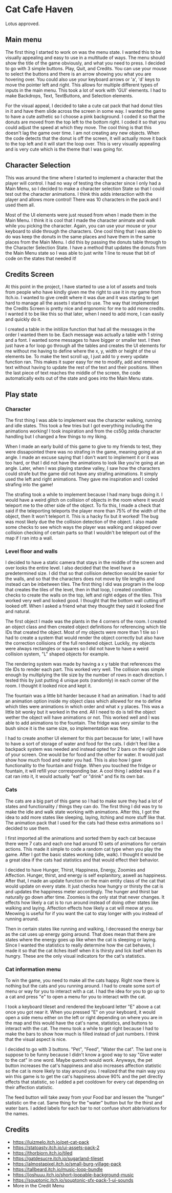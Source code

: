# Cat Cafe Haven

Lotus approved.

## Main menu

The first thing I started to work on was the menu state. I wanted this to be visually appealing and easy to use in a multitude of ways. The menu should show the title of the game obviously, and what you need to press. I decided to go with 3 simple buttons. Play, Quit, and Credits. You can use your mouse to select the buttons and there is an arrow showing you what you are hovering over. You could also use your keyboard arrows or 'a', 'd' keys to move the pointer left and right. This allows for multiple different types of inputs in the main menu. This took a lot of work with 'GUI' elements. I had to make Backdrops, Text, TextButtons, and Selection elements. 

For the visual appeal, I decided to take a cute cat pack that had donut tiles in it and have them slide across the screen in some way. I wanted the game to have a cute asthetic so I choose a pink background. I coded it so that the donuts are moved from the top left to the bottom right. I coded it so that you could adjust the speed at which they move. The cool thing is that this doesn't lag the game over time. I am not creating any new objects. When the code detects that the donut is off the screen, it will actually move it back to the top left and it will start the loop over. This is very visually appealing and is very cute which is the theme that I was going for.

## Character Selection

This was around the time where I started to implement a character that the player will control. I had no way of testing the character since I only had a Main Menu, so I decided to make a character selection State so that I could test out the character animations. I think this adds interaction with the player and allows more control! There was 10 characters in the pack and I used them all.

Most of the UI elements were just reused from when I made them in the Main Menu. I think it is cool that I made the character animate and walk while you picking the character. Again, you can use your mouse or your keyboard to slide through the characters. One cool thing that I was able to do was keep the donuts in the same places and have them in the same places from the Main Menu. I did this by passing the donuts table through to the Character Selection State. I have a method that updates the donuts from the Main Menu state so I was able to just write 1 line to reuse that bit of code on the states that needed it!

## Credits Screen

At this point in the project, I have started to use a lot of assets and tools from people who have kindly given me the right to use it in my game from Itch.io. I wanted to give credit where it was due and it was starting to get hard to manage all the assets I started to use. The way that implemented the Credits Screen is pretty nice and ergonomic for me to add more credits. I wanted it to be like this so that later, when I need to add more, I can easily and quickly do it. 

I created a table in the initilize function that had all the messages in the order I wanted them to be. Each message was actually a table with 1 string and a font. I wanted some messages to have bigger or smaller text. I then just have a for loop go through all the tables and creates the UI elements for me without me having to define where the x, y, width or height of the ui elements be. To make the text scroll up, I just add to y every update function ran. This makes it super easy for me to modify, add and remove text without having to update the rest of the text and their positions. When the last piece of text reaches the middle of the screen, the code automatically exits out of the state and goes into the Main Menu state.

## Play state

### Character

The first thing I was able to implement was the character walking, running and idle states. This took a few tries but I got everything including the animations working! I took inspiration and from the cs50g zelda character handling but I changed a few things to my liking.

When I made an early build of this game to give to my friends to test, they were dissapointed there was no strafing in the game, meaning going at an angle. I made an excuse saying that I don't want to implement it or it was too hard, or that I did not have the animations to look like you're going at an angle. Later, when I was playing stardew valley, I saw how the characters could strafe but the game did not have any strafing animations. It simply used the left and right animations. They gave me inspiration and I coded strafing into the game!

The strafing took a while to implement because I had many bugs doing it. I would have a weird glitch on collision of objects in the room where it would teleport me to the other side of the object. To fix this, I made a check that said if the teleporting teleports the player more than 75% of the width of the object, then It won't teleport it. This is a hacky fix but it worked! The bug was most likely due the the collision detection of the object. I also made some checks to see which ways the player was walking and skipped over collision checking of certain parts so that I wouldn't be teleport out of the map if I ran into a wall.

### Level floor and walls

I decided to have a static camera that stays in the middle of the screen and over looks the entire level. I also decided that the level have a predetermined size. I did that so that collision detection would be easier for the walls, and so that the characters does not move by tile lengths and instead can be inbetween tiles. The first thing I did was program in the loop that creates the tiles of the level, then in that loop, I created condition checks to create the walls on the top, left and right edges of the tiles. This worked very well and looked good. I thought that the bottom wall cutting off looked off. When I asked a friend what they thought they said it looked fine and natural. 

The first object I made was the plants in the 4 corners of the room. I created an object class and then created object definitions for referencing which tile IDs that created the object. Most of my objects were more than 1 tile so I had to create a system that would render the object correctly but also have the correction collisions of the full rendered object. Luckily, my objects were always rectangles or squares so I did not have to have a weird collision system, "L" shaped objects for example.

The rendering system was made by having a x y table that references the tile IDs to render each part. This worked very well. The collision was simple enough by multiplying the tile size by the number of rows in each direction. I tested this by just putting 4 unique pots (randomly) in each corner of the room. I thought it looked nice and kept it.

The fountain was a little bit harder because it had an animation. I had to add an animation option inside my object class which allowed for me to define which tiles were animations in which order and what x y places. This was a little bit wonky but it worked in the end. All I need to do is tell the object wether the object will have animations or not. This worked well and I was able to add animations to the fountain. The fridge was very similar to the bush since it is the same size, so implementation was fine.

I had to create another UI element for this part because for later, I will have to have a sort of storage of water and food for the cats. I didn't feel like a backpack system was needed and instead opted for 2 bars on the right side of your screen. One would be for food and the other for water. It would just show how much food and water you had. This is also how I gave functionality to the fountain and fridge. When you touched the fridge or fountain, it will refill your corresponding bar. A cool thing I added was if a cat ran into it, it would actually "eat" or "drink" and fix its own bar.

### Cats

The cats are a big part of this game so I had to make sure they had a lot of states and functionality / things they can do. The first thing I did was try to make the idle and walk state working with animations. After this, I got the idea to add more states like sleeping, laying, itching and more stuff like that. The animation pack that I used for the cats had these extra animations so I decided to use them.

I first imported all the animations and sorted them by each cat because there were 7 cats and each one had around 10 sets of animations for certain actions. This made it simple to code a random cat type when you play the game. After I got the basic states working (idle, walk). I thought it would be a great idea if the cats had statistics and that would effect their behavior. 

I decided to have Hunger, Thirst, Happiness, Energy, Zoomies and Affection. Hunger, thirst, and energy is self explanitory, aswell as happiness. After that, I made an update function on the main entity class of the cat that would update on every state. It just checks how hungry or thirsty the cat is and updates the happiness meter accordingly. The hunger and thirst bar naturally go down after time. Zoomies is the only stat that never changes. It effects how likely a cat is to run around instead of doing other states like walking and laying. Affection effects how likely a cat will meow at you. Meowing is useful for if you want the cat to stay longer with you instead of running around.

Then in certain states like running and walking, I decreased the energy bar as the cat uses up energy going around. That does mean that there are states where the energy goes up like when the cat is sleeping or laying. Since I wanted the statistics to really determine how the cat behaves, I made it so that the cat itches itself when it is thirsty and lick itself when its hungry. These are the only visual indicators for the cat's statistics.

### Cat information menu

To win the game, you need to make all the cats happy. Right now there is nothing but the cats and you running around. I had to create some sort of menu or way for you to interact with a cat. I had the idea for you to go up to a cat and press "e" to open a menu for you to interact with the cat.

I took a keyboard tileset and rendered the keyboard letter "E" above a cat once you got near it. When you pressed "E" on your keyboard, it would open a side menu either on the left or right depending on where you are in the map and this would have the cat's name, statistics, and buttons to interact with the cat. The menu took a while to get right because I had to make the bars to show how much is filled instead of just numbers. I think that the visual aspect is nice. 

I decided to go with 3 buttons. "Pet", "Feed", "Water the cat". The last one is suppose to be funny because I didn't know a good way to say "Give water to the cat" in one word. Maybe quench would work. Anyways, the pet button increases the cat's happiness and also increases affection statistic so the cat is more likely to stay around you. I realized that the main way you win this game is to get the cat's happiness above 90% and the pet directly effects that statistic, so I added a pet cooldown for every cat depending on their affection statistic.

The feed button will take away from your Food bar and lessen the "hunger" statistic on the cat. Same thing for the "water" button but for the thirst and water bars. I added labels for each bar to not confuse short abbriviations for the names.



## Credits
- https://luizmelo.itch.io/pet-cat-pack
- https://statoasty.itch.io/ui-assets-pack-2
- https://thorbjorn.itch.io/tiled
- https://gatdesucre.itch.io/sugarland-tileset
- https://almostapixel.itch.io/small-burg-village-pack
- https://tallbeard.itch.io/music-loop-bundle
- https://joshuuu.itch.io/short-loopable-background-music
- https://souptonic.itch.io/souptonic-sfx-pack-1-ui-sounds
- More in the Credit Menu